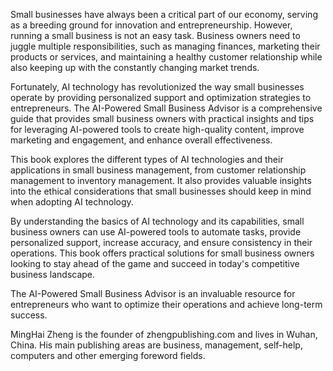 

Small businesses have always been a critical part of our economy, serving as a breeding ground for innovation and entrepreneurship. However, running a small business is not an easy task. Business owners need to juggle multiple responsibilities, such as managing finances, marketing their products or services, and maintaining a healthy customer relationship while also keeping up with the constantly changing market trends.

Fortunately, AI technology has revolutionized the way small businesses operate by providing personalized support and optimization strategies to entrepreneurs. The AI-Powered Small Business Advisor is a comprehensive guide that provides small business owners with practical insights and tips for leveraging AI-powered tools to create high-quality content, improve marketing and engagement, and enhance overall effectiveness.

This book explores the different types of AI technologies and their applications in small business management, from customer relationship management to inventory management. It also provides valuable insights into the ethical considerations that small businesses should keep in mind when adopting AI technology.

By understanding the basics of AI technology and its capabilities, small business owners can use AI-powered tools to automate tasks, provide personalized support, increase accuracy, and ensure consistency in their operations. This book offers practical solutions for small business owners looking to stay ahead of the game and succeed in today's competitive business landscape.

The AI-Powered Small Business Advisor is an invaluable resource for entrepreneurs who want to optimize their operations and achieve long-term success.

MingHai Zheng is the founder of zhengpublishing.com and lives in Wuhan, China. His main publishing areas are business, management, self-help, computers and other emerging foreword fields.
